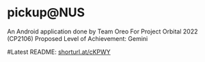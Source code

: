 # pickup@NUS

An Android application done by Team Oreo
For Project Orbital 2022 (CP2106)
Proposed Level of Achievement: Gemini

#Latest README: [shorturl.at/cKPWY](shorturl.at/cKPWY)
